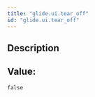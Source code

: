 ```yaml
---
title: "glide.ui.tear_off"
id: "glide.ui.tear_off"
---
```

## Description



## Value: 
```
false
```